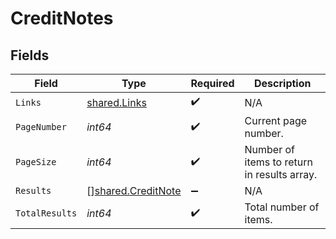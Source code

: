# CreditNotes


## Fields

| Field                                                           | Type                                                            | Required                                                        | Description                                                     |
| --------------------------------------------------------------- | --------------------------------------------------------------- | --------------------------------------------------------------- | --------------------------------------------------------------- |
| `Links`                                                         | [shared.Links](../../../pkg/models/shared/links.md)             | :heavy_check_mark:                                              | N/A                                                             |
| `PageNumber`                                                    | *int64*                                                         | :heavy_check_mark:                                              | Current page number.                                            |
| `PageSize`                                                      | *int64*                                                         | :heavy_check_mark:                                              | Number of items to return in results array.                     |
| `Results`                                                       | [][shared.CreditNote](../../../pkg/models/shared/creditnote.md) | :heavy_minus_sign:                                              | N/A                                                             |
| `TotalResults`                                                  | *int64*                                                         | :heavy_check_mark:                                              | Total number of items.                                          |